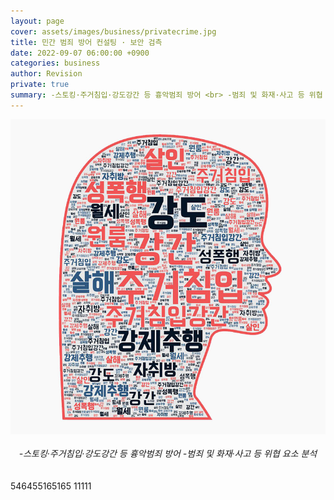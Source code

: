 ```yaml
---
layout: page
cover: assets/images/business/privatecrime.jpg
title: 민간 범죄 방어 컨설팅 · 보안 검측 
date: 2022-09-07 06:00:00 +0900
categories: business
author: Revision
private: true
summary: -스토킹·주거침입·강도강간 등 흉악범죄 방어 <br> -범죄 및 화재·사고 등 위협 요소 분석
---
```


<html>
<body>
<center>
<img src="/assets/images/business/privatecrime.jpg">
<br><br>
<h6 style="display:inline"> -스토킹·주거침입·강도강간 등 흉악범죄 방어 -범죄 및 화재·사고 등 위협 요소 분석 </h6> </center>
<br><br>
546455165165
11111
</body>
</html>




 

